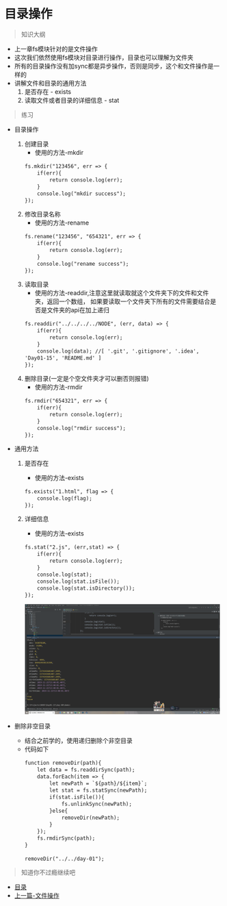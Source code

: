 # 目录操作
> 知识大纲
* 上一章fs模块针对的是文件操作
* 这次我们依然使用fs模块对目录进行操作，目录也可以理解为文件夹
* 所有的目录操作没有加sync都是异步操作，否则是同步，这个和文件操作是一样的
* 讲解文件和目录的通用方法
    1. 是否存在 - exists
    2. 读取文件或者目录的详细信息 - stat

> 练习
* 目录操作
    1. 创建目录
        * 使用的方法-mkdir
        ```
        fs.mkdir("123456", err => {
            if(err){
                return console.log(err);
            }
            console.log("mkdir success");
        });
        ```
    2. 修改目录名称  
        * 使用的方法-rename
        ```
        fs.rename("123456", "654321", err => {
            if(err){
                return console.log(err);
            }
            console.log("rename success");
        });
        ``` 
    3. 读取目录   
        * 使用的方法-readdir,注意这里就读取就这个文件夹下的文件和文件夹，返回一个数组，
            如果要读取一个文件夹下所有的文件需要结合是否是文件夹的api在加上递归
        ```
        fs.readdir("../../../../NODE", (err, data) => {
            if(err){
                return console.log(err);
            }
            console.log(data); //[ '.git', '.gitignore', '.idea', 'Day01-15', 'README.md' ]
        });
        ```
    4. 删除目录(一定是个空文件夹才可以删否则报错)
        * 使用的方法-rmdir
        ```
        fs.rmdir("654321", err => {
            if(err){
                return console.log(err);
            }
            console.log("rmdir success");
        });
        ```
* 通用方法    
    1. 是否存在
        * 使用的方法-exists 
        ```
        fs.exists("1.html", flag => {
            console.log(flag);
        });
        ```  
    2. 详细信息
        * 使用的方法-exists 
        ```
        fs.stat("2.js", (err,stat) => {
            if(err){
                return console.log(err);
            }
            console.log(stat);
            console.log(stat.isFile());
            console.log(stat.isDirectory());
        });
        ```  
       
        ![](./images/详细信息截图.jpg)
        
* 删除非空目录
    * 结合之前学的，使用递归删除个非空目录
    * 代码如下
        ```
        function removeDir(path){
            let data = fs.readdirSync(path);
            data.forEach(item => {
                let newPath = `${path}/${item}`;
                let stat = fs.statSync(newPath);
                if(stat.isFile()){
                    fs.unlinkSync(newPath);
                }else{
                    removeDir(newPath);
                }
            });
            fs.rmdirSync(path);
        }
        
        removeDir("../../day-01");
        ```        

> 知道你不过瘾继续吧
* [目录](../../README.md)
* [上一篇-文件操作](../day-07/文件操作.md)